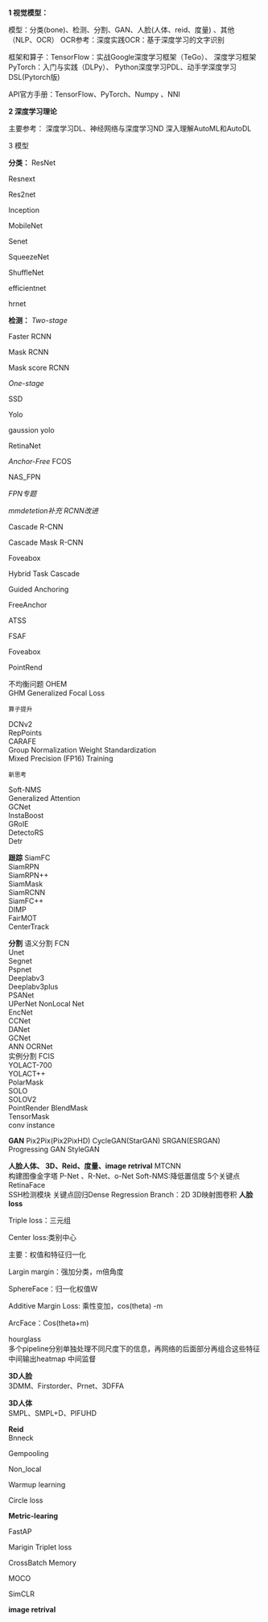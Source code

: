 **1 视觉模型：**

模型：分类(bone)、检测、分割、GAN、人脸(人体、reid、度量) 、其他（NLP、OCR）
OCR参考：深度实践OCR：基于深度学习的文字识别

框架和算子：TensorFlow：实战Google深度学习框架（TeGo）、
深度学习框架PyTorch：入门与实践（DLPy）、
Python深度学习PDL、动手学深度学习DSL(Pytorch版)

API官方手册：TensorFlow、PyTorch、Numpy 、NNI


**2 深度学习理论**

主要参考：
深度学习DL、神经网络与深度学习ND
深入理解AutoML和AutoDL


3 模型

**分类：**
ResNet

Resnext

Res2net

Inception

MobileNet

Senet

SqueezeNet

ShuffleNet

efficientnet

hrnet


**检测：**
*Two-stage*

Faster RCNN

Mask RCNN

Mask score RCNN	

*One-stage*

SSD	

Yolo	

gaussion yolo

RetinaNet

*Anchor-Free*
FCOS

NAS_FPN

*FPN专题*	

*mmdetetion补充*
*RCNN改进*

Cascade R-CNN

Cascade Mask R-CNN

Foveabox 

Hybrid Task Cascade

Guided Anchoring

FreeAnchor

ATSS

FSAF

Foveabox

PointRend


不均衡问题
OHEM	
GHM	
Generalized Focal Loss	

	算子提升
DCNv2	
RepPoints	
CARAFE	
Group Normalization	
Weight Standardization 	
Mixed Precision (FP16) Training	

	新思考
Soft-NMS 	
Generalized Attention	
GCNet	
InstaBoost	
GRoIE	
DetectoRS	
Detr 	

**跟踪**
SiamFC		
SiamRPN		
SiamRPN++		
SiamMask		
SiamRCNN		
SiamFC++		
DIMP		
FairMOT		
CenterTrack		

**分割**
	语义分割
FCN 	
Unet	
Segnet	
Pspnet	
Deeplabv3	
Deeplabv3plus	
PSANet 	
UPerNet	
NonLocal Net	
EncNet	
CCNet 	
DANet  	
GCNet	
ANN	
OCRNet	
	实例分割
FCIS	
YOLACT-700	
YOLACT++	
PolarMask	
SOLO	
SOLOV2	
PointRender	
BlendMask	
TensorMask	
conv instance	


**GAN**
Pix2Pix(Pix2PixHD)
CycleGAN(StarGAN)
SRGAN(ESRGAN)
Progressing GAN
StyleGAN

**人脸人体、  3D、Reid、度量、image retrival**
MTCNN		
		构建图像金字塔
		P-Net 、R-Net、o-Net
		Soft-NMS:降低置信度
		5个关键点
RetinaFace	
		SSH检测模块
		关键点回归Dense Regression Branch：2D 3D映射图卷积
**人脸loss**		

Triple loss：三元组

Center loss:类别中心

主要：权值和特征归一化

Largin margin：强加分类，m倍角度

SphereFace：归一化权值W

Additive Margin Loss: 乘性变加，cos(theta) -m

ArcFace：Cos(theta+m)


hourglass		
多个pipeline分别单独处理不同尺度下的信息，再网络的后面部分再组合这些特征
中间输出heatmap
中间监督

**3D人脸**		
3DMM、Firstorder、Prnet、3DFFA

**3D人体**		
SMPL、SMPL+D、PIFUHD

**Reid**		
Bnneck

Gempooling

Non_local

Warmup learning

Circle loss

**Metric-learing**

FastAP

Marigin Triplet loss

CrossBatch Memory

MOCO

SimCLR

**image retrival**		





